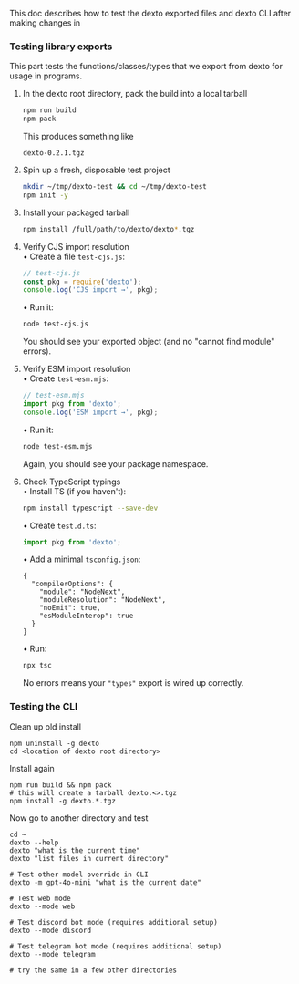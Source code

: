This doc describes how to test the dexto exported files and dexto CLI after making changes in 

### Testing library exports
This part tests the functions/classes/types that we export from dexto for usage in programs.

1.  In the dexto root directory, pack the build into a local tarball  
    ```bash
    npm run build
    npm pack
    ```  
    This produces something like  
    ```
    dexto-0.2.1.tgz
    ```

2.  Spin up a fresh, disposable test project  
    ```bash
    mkdir ~/tmp/dexto-test && cd ~/tmp/dexto-test
    npm init -y
    ```

3.  Install your packaged tarball  
    ```bash
    npm install /full/path/to/dexto/dexto*.tgz
    ```

4.  Verify CJS import resolution  
    • Create a file `test-cjs.js`:
    ```js
    // test-cjs.js
    const pkg = require('dexto');
    console.log('CJS import →', pkg);
    ```  
    • Run it:
    ```bash
    node test-cjs.js
    ```
    You should see your exported object (and no "cannot find module" errors).

5.  Verify ESM import resolution  
    • Create `test-esm.mjs`:
    ```js
    // test-esm.mjs
    import pkg from 'dexto';
    console.log('ESM import →', pkg);
    ```  
    • Run it:
    ```bash
    node test-esm.mjs
    ```
    Again, you should see your package namespace.

6.  Check TypeScript typings  
    • Install TS (if you haven't):  
      ```bash
      npm install typescript --save-dev
      ```  
    • Create `test.d.ts`:
    ```ts
    import pkg from 'dexto';
    ```
    • Add a minimal `tsconfig.json`:
    ```jsonc
    {
      "compilerOptions": {
        "module": "NodeNext",
        "moduleResolution": "NodeNext",
        "noEmit": true,
        "esModuleInterop": true
      }
    }
    ```  
    • Run:
    ```bash
    npx tsc
    ```  
    No errors means your `"types"` export is wired up correctly.

### Testing the CLI

Clean up old install
```
npm uninstall -g dexto
cd <location of dexto root directory>
```

Install again
```
npm run build && npm pack
# this will create a tarball dexto.<>.tgz
npm install -g dexto.*.tgz
```

Now go to another directory and test
```
cd ~
dexto --help 
dexto "what is the current time"
dexto "list files in current directory"

# Test other model override in CLI
dexto -m gpt-4o-mini "what is the current date"

# Test web mode
dexto --mode web

# Test discord bot mode (requires additional setup)
dexto --mode discord

# Test telegram bot mode (requires additional setup)
dexto --mode telegram

# try the same in a few other directories
```